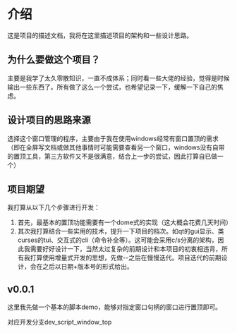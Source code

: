 # 介绍
这是项目的描述文档，我将在这里描述项目的架构和一些设计思路。

## 为什么要做这个项目？
主要是我学了太久零散知识，一直不成体系；同时看一些大佬的经验，觉得是时候输出一些东西了。所有做了这么一个尝试，也希望记录一下，缓解一下自己的焦虑。

## 设计项目的思路来源
选择这个窗口管理的程序，主要由于我在使用windows经常有窗口置顶的需求（即在全屏写文档或做其他事情时可能需要查看另一个窗口，windows没有自带的置顶工具，第三方软件又不是很满意，结合上一步的尝试，因此打算自已做一个）

## 项目期望
我打算从以下几个步骤进行开发：
1. 首先，最基本的置顶功能需要有一个dome式的实现（这大概会花费几天时间）
2. 其次我打算结合一些实用的技术，提升一下项目的档次。如qt的gui显示、类curses的tui、交互式的cli（命令补全等）。这可能会采用c/s分离的架构，因此我需要好好设计一下，当然太过复杂的前期设计和本项目的初衷相违背，所有我打算使用增量式开发的思想，先做--之后在慢慢迭代。项目迭代的前期设计，会在之后以日期+版本号的形式给出。

## v0.0.1
这里我先做一个基本的脚本demo，能够对指定窗口句柄的窗口进行置顶即可。

对应开发分支dev_script_window_top